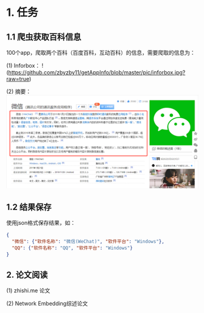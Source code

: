 # 1. 任务

## 1.1 爬虫获取百科信息
100个app，爬取两个百科（百度百科，互动百科）的信息，需要爬取的信息为：

(1) Inforbox：
!(https://github.com/zbyzby11/getAppInfo/blob/master/pic/inforbox.jpg?raw=true)

(2) 摘要：
![](pic/summary.jpg)

## 1.2 结果保存
使用json格式保存结果，如：
```json
{
  "微信": {"软件名称": "微信(WeChat)", "软件平台": "Windows"},
  "QQ": {"软件名称": "QQ", "软件平台": "Windows"}
}
```


## 2. 论文阅读

(1) zhishi.me 论文

(2) Network Embedding综述论文
